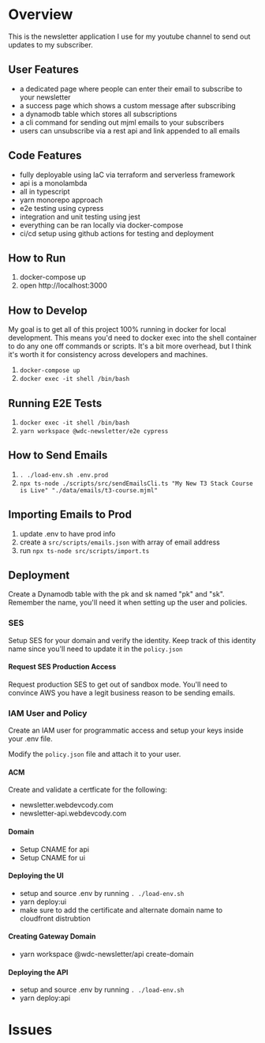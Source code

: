 # Overview

This is the newsletter application I use for my youtube channel to send out updates to my subscriber.

## User Features

- a dedicated page where people can enter their email to subscribe to your newsletter
- a success page which shows a custom message after subscribing
- a dynamodb table which stores all subscriptions
- a cli command for sending out mjml emails to your subscribers
- users can unsubscribe via a rest api and link appended to all emails

## Code Features

- fully deployable using IaC via terraform and serverless framework
- api is a monolambda
- all in typescript
- yarn monorepo approach
- e2e testing using cypress
- integration and unit testing using jest
- everything can be ran locally via docker-compose
- ci/cd setup using github actions for testing and deployment

## How to Run

1. docker-compose up
1. open http://localhost:3000

## How to Develop

My goal is to get all of this project 100% running in docker for local development. This means you'd need to docker exec into the shell container to do any one off commands or scripts. It's a bit more overhead, but I think it's worth it for consistency across developers and machines.

1. `docker-compose up`
2. `docker exec -it shell /bin/bash`

## Running E2E Tests

1. `docker exec -it shell /bin/bash`
1. `yarn workspace @wdc-newsletter/e2e cypress`

## How to Send Emails

1. `. ./load-env.sh .env.prod`
1. `npx ts-node ./scripts/src/sendEmailsCli.ts "My New T3 Stack Course is Live" "./data/emails/t3-course.mjml"`

## Importing Emails to Prod

1. update .env to have prod info
2. create a `src/scripts/emails.json` with array of email address
3. run `npx ts-node src/scripts/import.ts`

## Deployment

Create a Dynamodb table with the pk and sk named "pk" and "sk". Remember the name, you'll need it when setting up the user and policies.

### SES

Setup SES for your domain and verify the identity. Keep track of this identity name since you'll need to update it in the `policy.json`

#### Request SES Production Access

Request production SES to get out of sandbox mode. You'll need to convince AWS you have a legit business reason to be sending emails.

### IAM User and Policy

Create an IAM user for programmatic access and setup your keys inside your .env file.

Modify the `policy.json` file and attach it to your user.

#### ACM

Create and validate a certficate for the following:

- newsletter.webdevcody.com
- newsletter-api.webdevcody.com

#### Domain

- Setup CNAME for api
- Setup CNAME for ui

#### Deploying the UI

- setup and source .env by running `. ./load-env.sh`
- yarn deploy:ui
- make sure to add the certificate and alternate domain name to cloudfront distrubtion

#### Creating Gateway Domain

- yarn workspace @wdc-newsletter/api create-domain

#### Deploying the API

- setup and source .env by running `. ./load-env.sh`
- yarn deploy:api

# Issues
